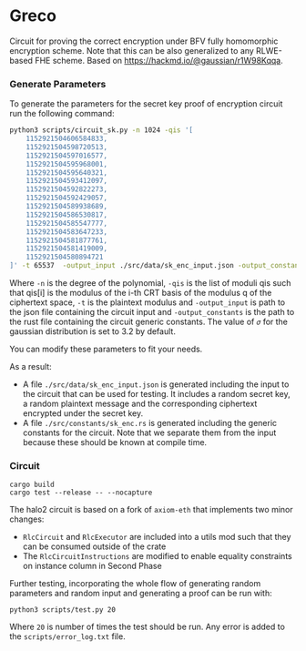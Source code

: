 # Greco

Circuit for proving the correct encryption under BFV fully homomorphic encryption scheme. Note that this can be also generalized to any RLWE-based FHE scheme. Based on https://hackmd.io/@gaussian/r1W98Kqqa.

### Generate Parameters

To generate the parameters for the secret key proof of encryption circuit run the following command:

```bash
python3 scripts/circuit_sk.py -n 1024 -qis '[                                      
    1152921504606584833,
    1152921504598720513,
    1152921504597016577,
    1152921504595968001,
    1152921504595640321,
    1152921504593412097,
    1152921504592822273,
    1152921504592429057,
    1152921504589938689,
    1152921504586530817,
    1152921504585547777,
    1152921504583647233,
    1152921504581877761,
    1152921504581419009,
    1152921504580894721
]' -t 65537  -output_input ./src/data/sk_enc_input.json -output_constants ./src/constants/sk_enc.rs
```

Where `-n` is the degree of the polynomial, `-qis` is the list of moduli qis such that qis[i] is the modulus of the i-th CRT basis of the modulus q of the ciphertext space, `-t` is the plaintext modulus and `-output_input` is path to the json file containing the circuit input and `-output_constants` is the path to the rust file containing the circuit generic constants. The value of `𝜎` for the gaussian distribution is set to 3.2 by default.

You can modify these parameters to fit your needs.

As a result:
- A file `./src/data/sk_enc_input.json` is generated including the input to the circuit that can be used for testing. It includes a random secret key, a random plaintext message and the corresponding ciphertext encrypted under the secret key.
- A file `./src/constants/sk_enc.rs` is generated including the generic constants for the circuit. Note that we separate them from the input because these should be known at compile time.

### Circuit

```
cargo build
cargo test --release -- --nocapture
```

The halo2 circuit is based on a fork of `axiom-eth` that implements two minor changes:

- `RlcCircuit` and `RlcExecutor` are included into a utils mod such that they can be consumed outside of the crate 
- The `RlcCircuitInstructions` are modified to enable equality constraints on instance column in Second Phase

Further testing, incorporating the whole flow of generating random parameters and random input and generating a proof can be run with:

```
python3 scripts/test.py 20
```

Where `20` is number of times the test should be run. Any error is added to the `scripts/error_log.txt` file.